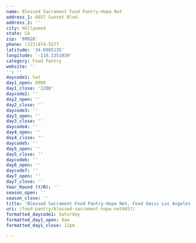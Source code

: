 ```yaml
---
name: Blessed Sacrament Food Pantry-Hope Net
address_1: 6657 Sunset Blvd.
address_2: ''
city: Hollywood
state: CA
zip: '90028'
phone: (323)874-5577
latitude: '34.0985135'
longitude: '-118.3351039'
category: Food Pantry
website: ''
'': ''
daycode1: Sat
day1_open: 0900
day1_close: '1200'
daycode2: ''
day2_open: ''
day2_close: ''
daycode3: ''
day3_open: ''
day3_close: ''
daycode4: ''
day4_open: ''
day4_close: ''
daycode5: ''
day5_open: ''
day5_close: ''
daycode6: ''
day6_open: ''
daycode7: ''
day7_open: ''
day7_close: ''
Year_Round (Y/N): ''
season_open: ''
season_close: ''
title: 'Blessed Sacrament Food Pantry-Hope Net, Food Oasis Los Angeles'
uri: /food-pantry/blessed-sacrament-hope-net6657/
formatted_daycode1: Saturday
formatted_day1_open: 9am
formatted_day1_close: 12pm

---
```

